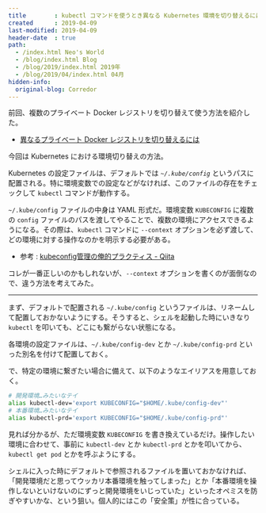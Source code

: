 ```yaml
---
title        : kubectl コマンドを使うとき異なる Kubernetes 環境を切り替えるには
created      : 2019-04-09
last-modified: 2019-04-09
header-date  : true
path:
  - /index.html Neo's World
  - /blog/index.html Blog
  - /blog/2019/index.html 2019年
  - /blog/2019/04/index.html 04月
hidden-info:
  original-blog: Corredor
---
```


前回、複数のプライベート Docker レジストリを切り替えて使う方法を紹介した。

- [異なるプライベート Docker レジストリを切り替えるには](/blog/2019/04/08-02.html)

今回は Kubernetes における環境切り替えの方法。

Kubernetes の設定ファイルは、デフォルトでは *`~/.kube/config`* というパスに配置される。特に環境変数での設定などがなければ、このファイルの存在をチェックして `kubectl` コマンドが動作する。

`~/.kube/config` ファイルの中身は YAML 形式だ。環境変数 `KUBECONFIG` に複数の `config` ファイルのパスを渡してやることで、複数の環境にアクセスできるようになる。その際は、`kubectl` コマンドに `--context` オプションを必ず渡して、どの環境に対する操作なのかを明示する必要がある。

- 参考 : [kubeconfig管理の俺的プラクティス - Qiita](https://qiita.com/44nobu/items/03a30b7fbe1a68658b91)

コレが一番正しいのかもしれないが、`--context` オプションを書くのが面倒なので、違う方法を考えてみた。

-----

まず、デフォルトで配置される `~/.kube/config` というファイルは、リネームして配置しておかないようにする。そうすると、シェルを起動した時にいきなり `kubectl` を叩いても、どこにも繋がらない状態になる。

各環境の設定ファイルは、`~/.kube/config-dev` とか `~/.kube/config-prd` といった別名を付けて配置しておく。

で、特定の環境に繋ぎたい場合に備えて、以下のようなエイリアスを用意しておく。

```bash
# 開発環境…みたいなテイ
alias kubectl-dev='export KUBECONFIG="$HOME/.kube/config-dev"'
# 本番環境…みたいなテイ
alias kubectl-prd='export KUBECONFIG="$HOME/.kube/config-prd"'
```

見れば分かるが、ただ環境変数 `KUBECONFIG` を書き換えているだけ。操作したい環境に合わせて、事前に `kubectl-dev` とか `kubectl-prd` とかを叩いてから、`kubectl get pod` とかを呼ぶようにする。

シェルに入った時にデフォルトで参照されるファイルを置いておかなければ、「開発環境だと思ってウッカリ本番環境を触ってしまった」とか「本番環境を操作しないといけないのにずっと開発環境をいじっていた」といったオペミスを防ぎやすいかな、という狙い。個人的にはこの「安全策」が性に合っている。
